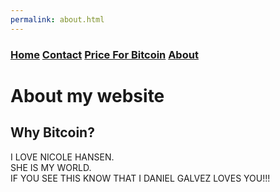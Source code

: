 ```yaml
---
permalink: about.html
---
```


### [Home](index.md)  [Contact](contact.html)   [Price For Bitcoin](gains.html)   [About](about.html) 

# About my website
## Why Bitcoin?
I LOVE NICOLE HANSEN.   
    SHE IS MY WORLD.  
  IF YOU SEE THIS KNOW THAT I DANIEL GALVEZ LOVES YOU!!!

